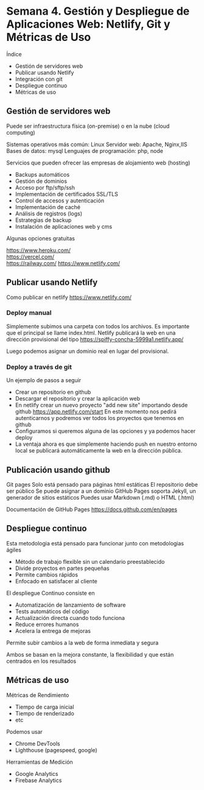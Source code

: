 # Semana 4. Gestión y Despliegue de Aplicaciones Web: Netlify, Git y Métricas de Uso

Índice 

- Gestión de servidores web
- Publicar usando Netlify 
- Integración con git
- Despliegue continuo
- Métricas de uso


## Gestión de servidores web

Puede ser infraestructura física (on-premise) o en la nube (cloud computing)  

Sistemas operativos más común: Linux 
Servidor web: Apache, Nginx,IIS
Bases de datos: mysql
Lenguajes de programación: php, node

Servicios que pueden ofrecer las empresas de alojamiento web (hosting)

- Backups automáticos
- Gestión de dominios  
- Acceso por ftp/sftp/ssh  
- Implementación de certificados SSL/TLS  
- Control de accesos y autenticación  
- Implementación de caché  
- Análisis de registros (logs)
- Estrategias de backup
- Instalación de aplicaciones web y cms

Algunas opciones gratuitas 

https://www.heroku.com/  
https://vercel.com/  
https://railway.com/
https://www.netlify.com/


## Publicar usando Netlify 


Como publicar en netlify 
https://www.netlify.com/

### Deploy manual
Simplemente subimos una carpeta con todos los archivos. Es importante que el principal se llame index.html. Netlify publicará la web en una dirección provisional del tipo https://spiffy-concha-5999a1.netlify.app/

Luego podemos asignar un dominio real en lugar del provisional.

### Deploy a través de git

Un ejemplo de pasos a seguir
- Crear un repositorio en github
- Descargar el repositorio y crear la aplicación web 
- En netlify crear un nuevo proyecto "add new site" importando desde github 
https://app.netlify.com/start
En este momento nos pedirá autenticarnos y podremos ver todos los proyectos que tenemos en github
- Configuramos si queremos alguna de las opciones y ya podemos hacer deploy
- La ventaja ahora es que simplemente haciendo push en nuestro entorno local se publicará automáticamente la web en la dirección pública.


## Publicación usando github

Git pages 
Solo está pensado para páginas html estáticas
El repositorio debe ser público
Se puede asignar a un dominio
GitHub Pages soporta Jekyll, un generador de sitios estáticos
Puedes usar Markdown (.md) o HTML (.html)

Documentación de GitHub Pages
https://docs.github.com/en/pages


## Despliegue continuo

Esta metodologia está pensado para funcionar junto con metodologias ágiles

- Método de trabajo flexible sin un calendario preestablecido
- Divide proyectos en partes pequeñas
- Permite cambios rápidos
- Enfocado en satisfacer al cliente


El despliegue Continuo consiste en

- Automatización de lanzamiento de software
- Tests automáticos del código
- Actualización directa cuando todo funciona
- Reduce errores humanos
- Acelera la entrega de mejoras

Permite subir cambios a la web de forma inmediata y segura

Ambos se basan en la mejora constante, la flexibilidad y que están centrados en los resultados

## Métricas de uso

Métricas de Rendimiento

- Tiempo de carga inicial
- Tiempo de renderizado
- etc

Podemos usar 

- Chrome DevTools
- Lighthouse (pagespeed, google)

Herramientas de Medición

- Google Analytics
- Firebase Analytics


